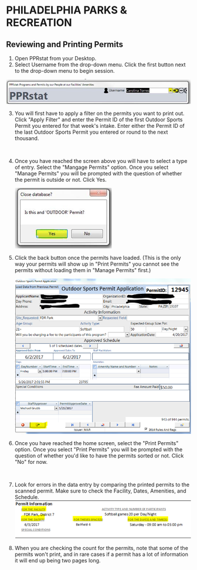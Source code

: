 # PHILADELPHIA PARKS & RECREATION

## Reviewing and Printing Permits

1. Open PPRstat from your Desktop.
2. Select Username from the drop-down menu. Click the first button next to the drop-down menu to begin session.

[![PPRstatLogin](https://raw.githubusercontent.com/PPRPMU/PMU-playbook/master/Images/Data_Entry_-_Application_and_Permit/pprstat_login.jpg)]()

3. You will first have to apply a filter on the permits you want to print out. Click "Apply Filter" and enter the Permit ID of the first Outdoor Sports Permit you entered for that week's intake. Enter either the Permit ID of the last Outdoor Sports Permit you entered or round to the next thousand. 

   ![]()

4. Once you have reached the screen above you will have to select a type of entry. Select the "Mangage Permits" option.  Once you select "Manage Permits" you will be prompted with the question of whether the permit is outside or not. Click Yes.

   ![](https://raw.githubusercontent.com/PPRPMU/PMU-playbook/master/Images/Data_Entry_-_Review_and_Print_Permits/pprstat_outdoor_permit_question.jpg)

5. Click the back button once the permits have loaded. (This is the only way your permits will show up in "Print Permits" you cannot see the permits without loading them in "Manage Permits" first.)

   ![](https://raw.githubusercontent.com/PPRPMU/PMU-playbook/master/Images/Data_Entry_-_Review_and_Print_Permits/pprstat_back_button.PNG)

6. Once you have reached the home screen, select the "Print Permits" option. Once you select "Print Permits" you will be prompted with the question of whether you'd like to have the permits sorted or not. Click "No" for now.

   ![]()

7. Look for errors in the data entry by comparing the printed permits to the scanned permit. Make sure to check the Facility, Dates, Amenities, and Schedule. ![](https://raw.githubusercontent.com/PPRPMU/PMU-playbook/master/Images/Data_Entry_-_Review_and_Print_Permits/permit_information.png)

8. When you are checking the count for the permits, note that some of the permits won't print, and in rare cases if a permit has a lot of information it will end up being two pages long.